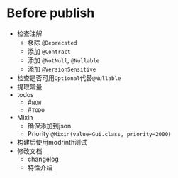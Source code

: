 # Before publish

* 检查注解
  * 移除 `@Deprecated`
  * 添加 `@Contract`
  * 添加 `@NotNull`, `@Nullable`
  * 添加 `@VersionSensitive`
* 检查是否可用`Optional`代替`@Nullable`
* 提取常量
* todos
  * #`NOW`
  * #`TODO`
* Mixin
  * 确保添加到json
  * Priority `@Mixin(value=Gui.class, priority=2000)`
* 构建后使用modrinth测试
* 修改文档
  * changelog
  * 特性介绍
